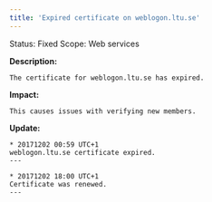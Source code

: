 ```yaml
---
title: 'Expired certificate on weblogon.ltu.se'
---
```

Status: Fixed
Scope: Web services

**Description:**

    The certificate for weblogon.ltu.se has expired.

**Impact:**

    This causes issues with verifying new members.

**Update:**

    * 20171202 00:59 UTC+1
    weblogon.ltu.se certificate expired.
    ---

    * 20171202 18:00 UTC+1
    Certificate was renewed.
    ---